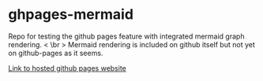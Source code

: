 # ghpages-mermaid
Repo for testing the github pages feature with integrated mermaid graph rendering. < \br >
Mermaid rendering is included on github itself but not yet on github-pages as it seems.

[Link to hosted github pages website](https://tobdos.github.io/ghpages-mermaid/)
